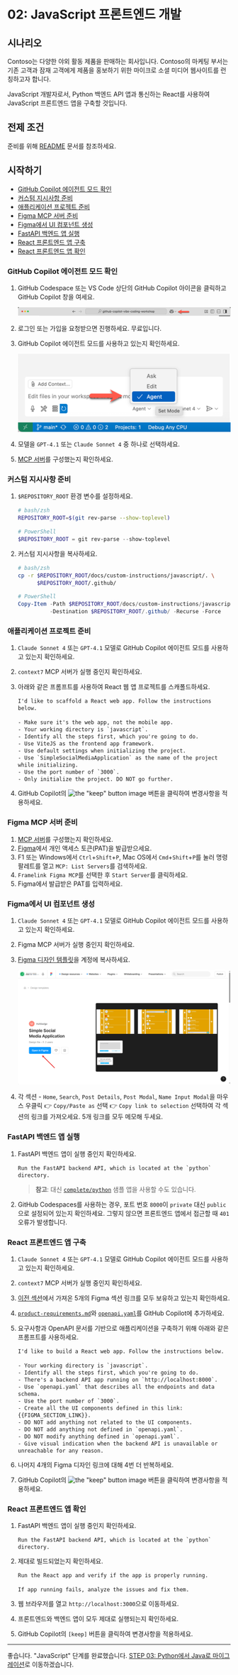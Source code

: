 # 02: JavaScript 프론트엔드 개발

## 시나리오

Contoso는 다양한 야외 활동 제품을 판매하는 회사입니다. Contoso의 마케팅 부서는 기존 고객과 잠재 고객에게 제품을 홍보하기 위한 마이크로 소셜 미디어 웹사이트를 런칭하고자 합니다.

JavaScript 개발자로서, Python 백엔드 API 앱과 통신하는 React를 사용하여 JavaScript 프론트엔드 앱을 구축할 것입니다.

## 전제 조건

준비를 위해 [README](../README.md) 문서를 참조하세요.

## 시작하기

- [GitHub Copilot 에이전트 모드 확인](#github-copilot-에이전트-모드-확인)
- [커스텀 지시사항 준비](#커스텀-지시사항-준비)
- [애플리케이션 프로젝트 준비](#애플리케이션-프로젝트-준비)
- [Figma MCP 서버 준비](#figma-mcp-서버-준비)
- [Figma에서 UI 컴포넌트 생성](#figma에서-ui-컴포넌트-생성)
- [FastAPI 백엔드 앱 실행](#fastapi-백엔드-앱-실행)
- [React 프론트엔드 앱 구축](#react-프론트엔드-앱-구축)
- [React 프론트엔드 앱 확인](#react-프론트엔드-앱-확인)

### GitHub Copilot 에이전트 모드 확인

1. GitHub Codespace 또는 VS Code 상단의 GitHub Copilot 아이콘을 클릭하고 GitHub Copilot 창을 여세요.

   ![Open GitHub Copilot Chat](../../../docs/images/setup-02.png)

1. 로그인 또는 가입을 요청받으면 진행하세요. 무료입니다.
1. GitHub Copilot 에이전트 모드를 사용하고 있는지 확인하세요.

   ![GitHub Copilot Agent Mode](../../../docs/images/setup-03.png)

1. 모델을 `GPT-4.1` 또는 `Claude Sonnet 4` 중 하나로 선택하세요.
1. [MCP 서버](./00-setup.md#mcp-서버-설정)를 구성했는지 확인하세요.

### 커스텀 지시사항 준비

1. `$REPOSITORY_ROOT` 환경 변수를 설정하세요.

   ```bash
   # bash/zsh
   REPOSITORY_ROOT=$(git rev-parse --show-toplevel)
   ```

   ```powershell
   # PowerShell
   $REPOSITORY_ROOT = git rev-parse --show-toplevel
   ```

1. 커스텀 지시사항을 복사하세요.

    ```bash
    # bash/zsh
    cp -r $REPOSITORY_ROOT/docs/custom-instructions/javascript/. \
          $REPOSITORY_ROOT/.github/
    ```

    ```powershell
    # PowerShell
    Copy-Item -Path $REPOSITORY_ROOT/docs/custom-instructions/javascript/* `
              -Destination $REPOSITORY_ROOT/.github/ -Recurse -Force
    ```

### 애플리케이션 프로젝트 준비

1. `Claude Sonnet 4` 또는 `GPT-4.1` 모델로 GitHub Copilot 에이전트 모드를 사용하고 있는지 확인하세요.
1. `context7` MCP 서버가 실행 중인지 확인하세요.
1. 아래와 같은 프롬프트를 사용하여 React 웹 앱 프로젝트를 스캐폴드하세요.

    ```text
    I'd like to scaffold a React web app. Follow the instructions below.
    
    - Make sure it's the web app, not the mobile app.
    - Your working directory is `javascript`.
    - Identify all the steps first, which you're going to do.
    - Use ViteJS as the frontend app framework.
    - Use default settings when initializing the project.
    - Use `SimpleSocialMediaApplication` as the name of the project while initializing.
    - Use the port number of `3000`.
    - Only initialize the project. DO NOT go further.
    ```

1. GitHub Copilot의 ![the "keep" button image](https://img.shields.io/badge/keep-blue) 버튼을 클릭하여 변경사항을 적용하세요.

### Figma MCP 서버 준비

1. [MCP 서버](./00-setup.md#mcp-서버-설정)를 구성했는지 확인하세요.
1. [Figma](https://www.figma.com/)에서 개인 액세스 토큰(PAT)을 발급받으세요.
1. F1 또는 Windows에서 `Ctrl`+`Shift`+`P`, Mac OS에서 `Cmd`+`Shift`+`P`를 눌러 명령 팔레트를 열고 `MCP: List Servers`를 검색하세요.
1. `Framelink Figma MCP`를 선택한 후 `Start Server`를 클릭하세요.
1. Figma에서 발급받은 PAT를 입력하세요.

### Figma에서 UI 컴포넌트 생성

1. `Claude Sonnet 4` 또는 `GPT-4.1` 모델로 GitHub Copilot 에이전트 모드를 사용하고 있는지 확인하세요.
1. Figma MCP 서버가 실행 중인지 확인하세요.
1. [Figma 디자인 템플릿](https://www.figma.com/community/file/1495954632647006209)을 계정에 복사하세요.

   ![Figma design template page](../../../docs/images/javascript-01.png)

1. 각 섹션 - `Home`, `Search`, `Post Details`, `Post Modal`, `Name Input Modal`을 마우스 우클릭 👉 `Copy/Paste as` 선택 👉 `Copy link to selection` 선택하여 각 섹션의 링크를 가져오세요. 5개 링크를 모두 메모해 두세요.

### FastAPI 백엔드 앱 실행

1. FastAPI 백엔드 앱이 실행 중인지 확인하세요.

    ```text
    Run the FastAPI backend API, which is located at the `python` directory.
    ```

   > **참고**: 대신 [`complete/python`](../complete/python/) 샘플 앱을 사용할 수도 있습니다.

1. GitHub Codespaces를 사용하는 경우, 포트 번호 `8000`이 `private` 대신 `public`으로 설정되어 있는지 확인하세요. 그렇지 않으면 프론트엔드 앱에서 접근할 때 `401` 오류가 발생합니다.

### React 프론트엔드 앱 구축

1. `Claude Sonnet 4` 또는 `GPT-4.1` 모델로 GitHub Copilot 에이전트 모드를 사용하고 있는지 확인하세요.
1. `context7` MCP 서버가 실행 중인지 확인하세요.
1. [이전 섹션](#figma에서-ui-컴포넌트-생성)에서 가져온 5개의 Figma 섹션 링크를 모두 보유하고 있는지 확인하세요.
1. [`product-requirements.md`](../product-requirements.md)와 [`openapi.yaml`](../openapi.yaml)를 GitHub Copilot에 추가하세요.
1. 요구사항과 OpenAPI 문서를 기반으로 애플리케이션을 구축하기 위해 아래와 같은 프롬프트를 사용하세요.

    ```text
    I'd like to build a React web app. Follow the instructions below.
    
    - Your working directory is `javascript`.
    - Identify all the steps first, which you're going to do.
    - There's a backend API app running on `http://localhost:8000`.
    - Use `openapi.yaml` that describes all the endpoints and data schema.
    - Use the port number of `3000`.
    - Create all the UI components defined in this link: {{FIGMA_SECTION_LINK}}.
    - DO NOT add anything not related to the UI components.
    - DO NOT add anything not defined in `openapi.yaml`.
    - DO NOT modify anything defined in `openapi.yaml`.
    - Give visual indication when the backend API is unavailable or unreachable for any reason.
    ```

1. 나머지 4개의 Figma 디자인 링크에 대해 4번 더 반복하세요.
1. GitHub Copilot의 ![the "keep" button image](https://img.shields.io/badge/keep-blue) 버튼을 클릭하여 변경사항을 적용하세요.

### React 프론트엔드 앱 확인

1. FastAPI 백엔드 앱이 실행 중인지 확인하세요.

    ```text
    Run the FastAPI backend API, which is located at the `python` directory.
    ```

1. 제대로 빌드되었는지 확인하세요.

    ```text
    Run the React app and verify if the app is properly running.

    If app running fails, analyze the issues and fix them.
    ```

1. 웹 브라우저를 열고 `http://localhost:3000`으로 이동하세요.
1. 프론트엔드와 백엔드 앱이 모두 제대로 실행되는지 확인하세요.
1. GitHub Copilot의 `[keep]` 버튼을 클릭하여 변경사항을 적용하세요.

---

좋습니다. "JavaScript" 단계를 완료했습니다. [STEP 03: Python에서 Java로 마이그레이션](./03-java.md)로 이동하겠습니다.